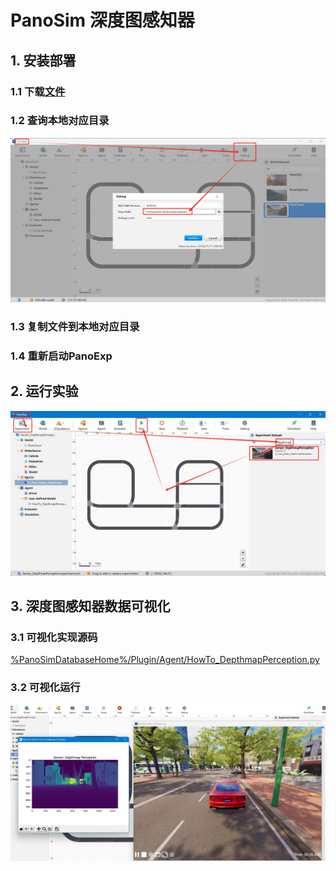 # PanoSim 深度图感知器

## 1. 安装部署

### 1.1 下载[文件](./PanoSimDatabase)

### 1.2 查询本地对应目录
![image](../../../Bus/ego/docs/images/folder.jpg)

### 1.3 复制文件到本地对应目录

### 1.4 重新启动PanoExp

## 2. 运行实验
![image](docs/images/open.jpg)


## 3. 深度图感知器数据可视化

### 3.1 可视化实现源码
[%PanoSimDatabaseHome%/Plugin/Agent/HowTo_DepthmapPerception.py](PanoSimDatabase/Plugin/Agent/HowTo_DepthmapPerception.py)

### 3.2 可视化运行
![image](docs/images/visualization.jpg)
